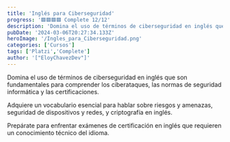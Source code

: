 ```yaml
---
title: 'Inglés para Ciberseguridad'
progress: '🟩🟩🟩🟩 Complete 12/12'
description: 'Domina el uso de términos de ciberseguridad en inglés que son fundamentales para comprender los ciberataques, las normas de seguridad informática y las certificaciones.'
pubDate: '2024-03-06T20:27:34.133Z'
heroImage: '/Ingles_para_Ciberseguridad.png'
categories: ['Cursos']
tags: ['Platzi','Complete']
author: '["EloyChavezDev"]'
---
```

Domina el uso de términos de ciberseguridad en inglés que son fundamentales para comprender los ciberataques, las normas de seguridad informática y las certificaciones. 

Adquiere un vocabulario esencial para hablar sobre riesgos y amenazas, seguridad de dispositivos y redes, y criptografía en inglés. 

Prepárate para enfrentar exámenes de certificación en inglés que requieren un conocimiento técnico del idioma.